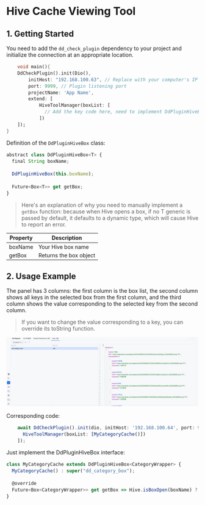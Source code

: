 # Hive Cache Viewing Tool

## 1. Getting Started

You need to add the `dd_check_plugin` dependency to your project and initialize the connection at an appropriate location.

```dart
    void main(){
    DdCheckPlugin().init(Dio(),
        initHost: "192.168.100.63", // Replace with your computer's IP
        port: 9999, // Plugin listening port
        projectName: 'App Name',
        extend: [
            HiveToolManager(boxList: [
              // Add the key code here, need to implement DdPluginHiveBox abstract class
            ])
    ]);
}
```

Definition of the `DdPluginHiveBox` class:

```javascript
abstract class DdPluginHiveBox<T> {
  final String boxName;

  DdPluginHiveBox(this.boxName);

  Future<Box<T>> get getBox;
}
```

> Here's an explanation of why you need to manually implement a `getBox` function: because when Hive opens a box, if no T generic is passed by default, it defaults to a dynamic type, which will cause Hive to report an error.

| Property | Description |
|----------|-------------|
| boxName  | Your Hive box name |
| getBox   | Returns the box object |

## 2. Usage Example

The panel has 3 columns: the first column is the box list, the second column shows all keys in the selected box from the first column, and the third column shows the value corresponding to the selected key from the second column.

> If you want to change the value corresponding to a key, you can override its toString function.

![_hive_img_01.png](../../assets/images/_hive_img_01.png)

Corresponding code:

```javascript
    await DdCheckPlugin().init(dio, initHost: '192.168.100.64', port: 9998, projectName: 'shop', extend: [
      HiveToolManager(boxList: [MyCategoryCache()])
    ]);
```

Just implement the DdPluginHiveBox interface:

```javascript
class MyCategoryCache extends DdPluginHiveBox<CategoryWrapper> {
  MyCategoryCache() : super("dd_category_box");

  @override
  Future<Box<CategoryWrapper>> get getBox => Hive.isBoxOpen(boxName) ? Future.value(Hive.box(boxName)) : Hive.openBox(boxName);
}
```
